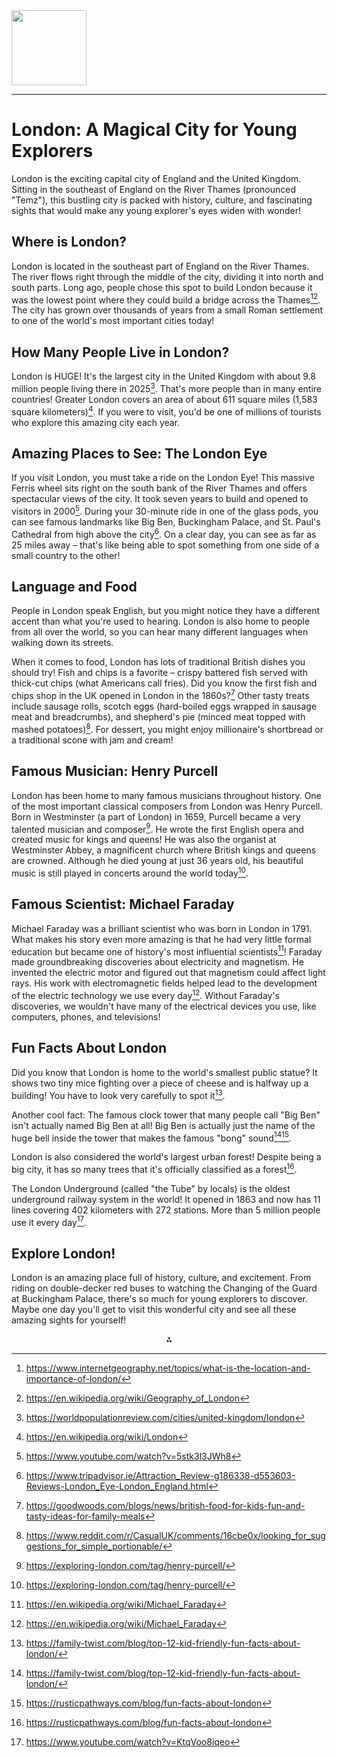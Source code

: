 <img src="https://r2cdn.perplexity.ai/pplx-full-logo-primary-dark%402x.png" class="logo" width="120"/>

---

# London: A Magical City for Young Explorers

London is the exciting capital city of England and the United Kingdom. Sitting in the southeast of England on the River Thames (pronounced "Temz"), this bustling city is packed with history, culture, and fascinating sights that would make any young explorer's eyes widen with wonder!

## Where is London?

London is located in the southeast part of England on the River Thames. The river flows right through the middle of the city, dividing it into north and south parts. Long ago, people chose this spot to build London because it was the lowest point where they could build a bridge across the Thames[^1][^9]. The city has grown over thousands of years from a small Roman settlement to one of the world's most important cities today!

## How Many People Live in London?

London is HUGE! It's the largest city in the United Kingdom with about 9.8 million people living there in 2025[^2]. That's more people than in many entire countries! Greater London covers an area of about 611 square miles (1,583 square kilometers)[^12]. If you were to visit, you'd be one of millions of tourists who explore this amazing city each year.

## Amazing Places to See: The London Eye

If you visit London, you must take a ride on the London Eye! This massive Ferris wheel sits right on the south bank of the River Thames and offers spectacular views of the city. It took seven years to build and opened to visitors in 2000[^16]. During your 30-minute ride in one of the glass pods, you can see famous landmarks like Big Ben, Buckingham Palace, and St. Paul's Cathedral from high above the city[^3]. On a clear day, you can see as far as 25 miles away – that's like being able to spot something from one side of a small country to the other!

## Language and Food

People in London speak English, but you might notice they have a different accent than what you're used to hearing. London is also home to people from all over the world, so you can hear many different languages when walking down its streets.

When it comes to food, London has lots of traditional British dishes you should try! Fish and chips is a favorite – crispy battered fish served with thick-cut chips (what Americans call fries). Did you know the first fish and chips shop in the UK opened in London in the 1860s?[^8] Other tasty treats include sausage rolls, scotch eggs (hard-boiled eggs wrapped in sausage meat and breadcrumbs), and shepherd's pie (minced meat topped with mashed potatoes)[^11]. For dessert, you might enjoy millionaire's shortbread or a traditional scone with jam and cream!

## Famous Musician: Henry Purcell

London has been home to many famous musicians throughout history. One of the most important classical composers from London was Henry Purcell. Born in Westminster (a part of London) in 1659, Purcell became a very talented musician and composer[^5]. He wrote the first English opera and created music for kings and queens! He was also the organist at Westminster Abbey, a magnificent church where British kings and queens are crowned. Although he died young at just 36 years old, his beautiful music is still played in concerts around the world today[^5].

## Famous Scientist: Michael Faraday

Michael Faraday was a brilliant scientist who was born in London in 1791. What makes his story even more amazing is that he had very little formal education but became one of history's most influential scientists[^6]! Faraday made groundbreaking discoveries about electricity and magnetism. He invented the electric motor and figured out that magnetism could affect light rays. His work with electromagnetic fields helped lead to the development of the electric technology we use every day[^6]. Without Faraday's discoveries, we wouldn't have many of the electrical devices you use, like computers, phones, and televisions!

## Fun Facts About London

Did you know that London is home to the world's smallest public statue? It shows two tiny mice fighting over a piece of cheese and is halfway up a building! You have to look very carefully to spot it[^14].

Another cool fact: The famous clock tower that many people call "Big Ben" isn't actually named Big Ben at all! Big Ben is actually just the name of the huge bell inside the tower that makes the famous "bong" sound[^14][^15].

London is also considered the world's largest urban forest! Despite being a big city, it has so many trees that it's officially classified as a forest[^15].

The London Underground (called "the Tube" by locals) is the oldest underground railway system in the world! It opened in 1863 and now has 11 lines covering 402 kilometers with 272 stations. More than 5 million people use it every day[^13].

## Explore London!

London is an amazing place full of history, culture, and excitement. From riding on double-decker red buses to watching the Changing of the Guard at Buckingham Palace, there's so much for young explorers to discover. Maybe one day you'll get to visit this wonderful city and see all these amazing sights for yourself!

<div style="text-align: center">⁂</div>

[^1]: https://www.internetgeography.net/topics/what-is-the-location-and-importance-of-london/

[^2]: https://worldpopulationreview.com/cities/united-kingdom/london

[^3]: https://www.tripadvisor.ie/Attraction_Review-g186338-d553603-Reviews-London_Eye-London_England.html

[^4]: https://www.visitlondon.com/things-to-do/food-and-drink/restaurant/traditional-british-restaurants

[^5]: https://exploring-london.com/tag/henry-purcell/

[^6]: https://en.wikipedia.org/wiki/Michael_Faraday

[^7]: https://kids.britannica.com/kids/article/London/345951

[^8]: https://goodwoods.com/blogs/news/british-food-for-kids-fun-and-tasty-ideas-for-family-meals

[^9]: https://en.wikipedia.org/wiki/Geography_of_London

[^10]: https://www.funkidslive.com/learn/top-10-facts/top-10-facts-about-the-city-of-london/

[^11]: https://www.reddit.com/r/CasualUK/comments/16cbe0x/looking_for_suggestions_for_simple_portionable/

[^12]: https://en.wikipedia.org/wiki/London

[^13]: https://www.youtube.com/watch?v=KtqVoo8iqeo

[^14]: https://family-twist.com/blog/top-12-kid-friendly-fun-facts-about-london/

[^15]: https://rusticpathways.com/blog/fun-facts-about-london

[^16]: https://www.youtube.com/watch?v=5stk3l3JWh8

[^17]: https://www.britannica.com/place/London

[^18]: https://www.bbc.co.uk/bitesize/guides/z3h7sg8/revision/1

[^19]: https://www.youtube.com/watch?v=KtqVoo8iqeo

[^20]: https://www.coolgeography.co.uk/gcsen/London_Location_Importance.php

[^21]: https://www.standard.co.uk/news/london/london-population-increase-projections-b1207599.html

[^22]: https://www.visitlondon.com/things-to-do/place/282783-london-eye

[^23]: https://www.cityexperiences.com/blog/traditional-foods-london/

[^24]: https://robertgreenbergmusic.com/music-history-monday-henry-purcell-and-british-music-restored/

[^25]: https://www.sciencehistory.org/education/scientific-biographies/michael-faraday/

[^26]: https://family-twist.com/blog/top-12-kid-friendly-fun-facts-about-london/

[^27]: https://trustforlondon.org.uk/data/geography-population/

[^28]: https://en.wikipedia.org/wiki/Demographics_of_London

[^29]: https://www.natgeokids.com/ie/discover/history/general-history/ten-horrible-facts-about-london/

[^30]: https://www.youtube.com/watch?v=Dx84hZ7tKo4

[^31]: https://projectbritain.com/london/b.html

[^32]: https://www.youtube.com/watch?v=xgFtLAWpZes

[^33]: https://kids.kiddle.co/London

[^34]: https://kids.kiddle.co/English_cuisine

[^35]: https://learnenglishkids.britishcouncil.org/category/topics/food

[^36]: https://www.tripadvisor.ie/ShowTopic-g186338-i17-k15015576-Good_food_with_typical_kids_menu-London_England.html

[^37]: https://kidsfoodatlas.com/united-kingdom/

[^38]: https://www.youtube.com/watch?v=EAVIgBDeOE8

